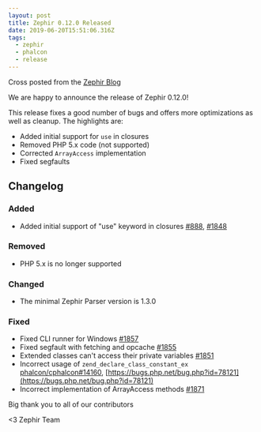 ```yaml
---
layout: post
title: Zephir 0.12.0 Released
date: 2019-06-20T15:51:06.316Z
tags:
  - zephir
  - phalcon
  - release
---
```

Cross posted from the [Zephir Blog](https://blog.zephir-lang.com/post/zephir-0-12-0-released)

We are happy to announce the release of Zephir 0.12.0! 

This release fixes a good number of bugs and offers more optimizations as well as cleanup. The highlights are:
- Added initial support for `use` in closures
- Removed PHP 5.x code (not supported)
- Corrected `ArrayAccess` implementation
- Fixed segfaults

## Changelog
### Added
- Added initial support of "use" keyword in closures [#888](https://github.com/phalcon/zephir/issues/888), [#1848](https://github.com/phalcon/zephir/issues/1848)

### Removed
- PHP 5.x is no longer supported

### Changed
- The minimal Zephir Parser version is 1.3.0

### Fixed
- Fixed CLI runner for Windows [#1857](https://github.com/phalcon/zephir/pull/1857)
- Fixed segfault with fetching and opcache [#1855](https://github.com/phalcon/zephir/issues/1855)
- Extended classes can't access their private variables [#1851](https://github.com/phalcon/zephir/issues/1851)
- Incorrect usage of `zend_declare_class_constant_ex` [phalcon/cphalcon#14160](https://github.com/phalcon/cphalcon/issues/14160), [https://bugs.php.net/bug.php?id=78121](https://bugs.php.net/bug.php?id=78121)
- Incorrect implementation of ArrayAccess methods [#1871](https://github.com/phalcon/zephir/pull/1871)

Big thank you to all of our contributors

<3 Zephir Team
